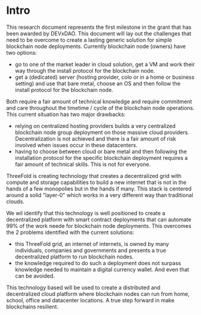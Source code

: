 # Intro

This research document represents the first milestone in the grant that has been awarded by DEVxDAO. This document will lay out the challenges that need to be overcome to create a lasting generic solution for simple blockchain node deployments.  Currently blockchain node (owners) have two options:
- go to one of the market leader in cloud solution, get a VM and work their way through the install protocol for the blockchain node.
- get a (dedicated) server (hosting provider, colo or in a home or business setting) and use that bare metal, choose an OS and then follow the install protocol for the blockchain node.

Both require a fair amount of technical knowledge and require commitment and care throughout the timetime / cycle of the blockchain node operations.  This current situation has two major drawbacks:
- relying on centralized hosting providers builds a very centralized blockchain node group deployment on those massive cloud providers.  Decentralization is not achieved and there is a fair amount of risk involved when issues occur in these datacenters.
- having to choose between cloud or bare metal and then following the installation protocol for the specific blockchain deployment requires a fair amount of technical skills.  This is not for everyone. 

ThreeFold is creating technology that creates a decentralized grid with compute and storage capabilities to build a new internet that is not in the hands of a few monopolies but in the hands if many. This stack is centered around a solid "layer-0" which works in a very different way than traditional clouds.

We wil identify that this technology is well positioned to create a decentralized platform with smart contract deployments that can automate 99% of the work neede for blockchain node deployments.  This overcomes the 2 problems identified with the current solutions:
- this ThreeFold grid, an internet of internets, is owned by many individuals, companies and governments and presents a true decentralized platform to run blockchain nodes.
- the knowledge required to do such a deployment does not surpass knowledge needed to maintain a digital currency wallet.  And even that can be avoided.

This technology based will be used to create a distributed and decentralized cloud platform where blockchain nodes can run from home, school, office and datacenter locations.  A true step forward in make blockchains resilient.

